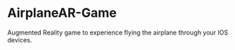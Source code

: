 # AirplaneAR-Game
Augmented Reality game to experience flying the airplane through your IOS devices. 
